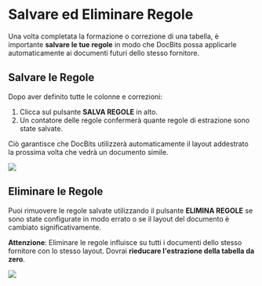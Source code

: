 # Salvare ed Eliminare Regole

Una volta completata la formazione o correzione di una tabella, è importante **salvare le tue regole** in modo che DocBits possa applicarle automaticamente ai documenti futuri dello stesso fornitore.

## Salvare le Regole

Dopo aver definito tutte le colonne e correzioni:

1. Clicca sul pulsante **SALVA REGOLE** in alto.
2. Un contatore delle regole confermerà quante regole di estrazione sono state salvate.

Ciò garantisce che DocBits utilizzerà automaticamente il layout addestrato la prossima volta che vedrà un documento simile.

![](https://docs.docbits.com/~gitbook/image?url=https%3A%2F%2Flh7-us.googleusercontent.com%2FzVn_mYiL7PwiILj2gJ4sxaPKpEUNOfKwryiZJ2Umk2SpvGHZ8OVUznBReJHqCM7UstWTt6nq0azJrtPDK_2q4jVUZgsE7bf6toT9kl57wByn4EG3JqafBfZt5G54OZ8okUfpLUH1tvHb0mZIC119I4k\&width=768\&dpr=4\&quality=100\&sign=dc056624\&sv=2)

## Eliminare le Regole

Puoi rimuovere le regole salvate utilizzando il pulsante **ELIMINA REGOLE** se sono state configurate in modo errato o se il layout del documento è cambiato significativamente.

**Attenzione**: Eliminare le regole influisce su tutti i documenti dello stesso fornitore con lo stesso layout. Dovrai **rieducare l'estrazione della tabella da zero**.

![](https://docs.docbits.com/~gitbook/image?url=https%3A%2F%2Flh7-us.googleusercontent.com%2FKyfMBBv2ghBgSmqTZ4zMVsHKaoAVwcha8XRhUPNPrVMNwsmHXCDMDSsmkJYE2EYWynD1SzMcf57dmqvGIC4u3UpQohRxZW3A2RNICsNyI6Du0-jd3ZibupkTwRnYoD_XUAbfypZ5iQj-9Z0XN_SreUs\&width=768\&dpr=4\&quality=100\&sign=1a65fb86\&sv=2)
